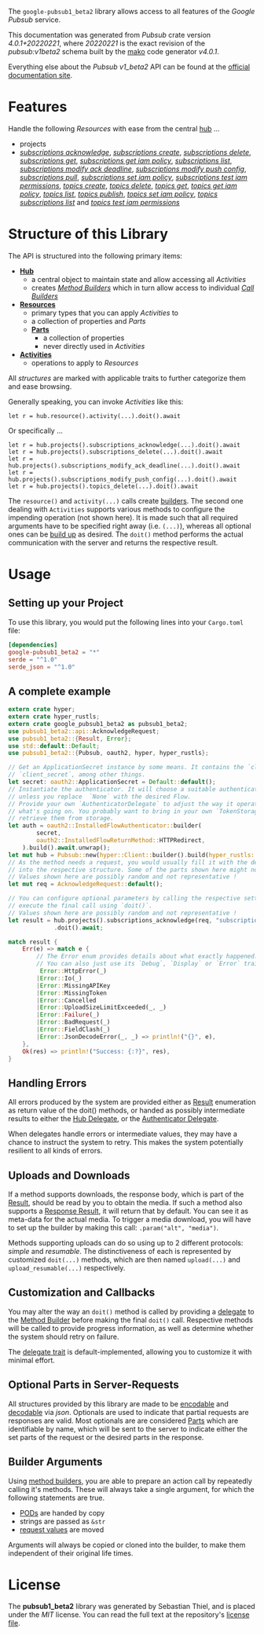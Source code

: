 <!---
DO NOT EDIT !
This file was generated automatically from 'src/generator/templates/api/README.md.mako'
DO NOT EDIT !
-->
The `google-pubsub1_beta2` library allows access to all features of the *Google Pubsub* service.

This documentation was generated from *Pubsub* crate version *4.0.1+20220221*, where *20220221* is the exact revision of the *pubsub:v1beta2* schema built by the [mako](http://www.makotemplates.org/) code generator *v4.0.1*.

Everything else about the *Pubsub* *v1_beta2* API can be found at the
[official documentation site](https://cloud.google.com/pubsub/docs).
# Features

Handle the following *Resources* with ease from the central [hub](https://docs.rs/google-pubsub1_beta2/4.0.1+20220221/google_pubsub1_beta2/Pubsub) ... 

* projects
 * [*subscriptions acknowledge*](https://docs.rs/google-pubsub1_beta2/4.0.1+20220221/google_pubsub1_beta2/api::ProjectSubscriptionAcknowledgeCall), [*subscriptions create*](https://docs.rs/google-pubsub1_beta2/4.0.1+20220221/google_pubsub1_beta2/api::ProjectSubscriptionCreateCall), [*subscriptions delete*](https://docs.rs/google-pubsub1_beta2/4.0.1+20220221/google_pubsub1_beta2/api::ProjectSubscriptionDeleteCall), [*subscriptions get*](https://docs.rs/google-pubsub1_beta2/4.0.1+20220221/google_pubsub1_beta2/api::ProjectSubscriptionGetCall), [*subscriptions get iam policy*](https://docs.rs/google-pubsub1_beta2/4.0.1+20220221/google_pubsub1_beta2/api::ProjectSubscriptionGetIamPolicyCall), [*subscriptions list*](https://docs.rs/google-pubsub1_beta2/4.0.1+20220221/google_pubsub1_beta2/api::ProjectSubscriptionListCall), [*subscriptions modify ack deadline*](https://docs.rs/google-pubsub1_beta2/4.0.1+20220221/google_pubsub1_beta2/api::ProjectSubscriptionModifyAckDeadlineCall), [*subscriptions modify push config*](https://docs.rs/google-pubsub1_beta2/4.0.1+20220221/google_pubsub1_beta2/api::ProjectSubscriptionModifyPushConfigCall), [*subscriptions pull*](https://docs.rs/google-pubsub1_beta2/4.0.1+20220221/google_pubsub1_beta2/api::ProjectSubscriptionPullCall), [*subscriptions set iam policy*](https://docs.rs/google-pubsub1_beta2/4.0.1+20220221/google_pubsub1_beta2/api::ProjectSubscriptionSetIamPolicyCall), [*subscriptions test iam permissions*](https://docs.rs/google-pubsub1_beta2/4.0.1+20220221/google_pubsub1_beta2/api::ProjectSubscriptionTestIamPermissionCall), [*topics create*](https://docs.rs/google-pubsub1_beta2/4.0.1+20220221/google_pubsub1_beta2/api::ProjectTopicCreateCall), [*topics delete*](https://docs.rs/google-pubsub1_beta2/4.0.1+20220221/google_pubsub1_beta2/api::ProjectTopicDeleteCall), [*topics get*](https://docs.rs/google-pubsub1_beta2/4.0.1+20220221/google_pubsub1_beta2/api::ProjectTopicGetCall), [*topics get iam policy*](https://docs.rs/google-pubsub1_beta2/4.0.1+20220221/google_pubsub1_beta2/api::ProjectTopicGetIamPolicyCall), [*topics list*](https://docs.rs/google-pubsub1_beta2/4.0.1+20220221/google_pubsub1_beta2/api::ProjectTopicListCall), [*topics publish*](https://docs.rs/google-pubsub1_beta2/4.0.1+20220221/google_pubsub1_beta2/api::ProjectTopicPublishCall), [*topics set iam policy*](https://docs.rs/google-pubsub1_beta2/4.0.1+20220221/google_pubsub1_beta2/api::ProjectTopicSetIamPolicyCall), [*topics subscriptions list*](https://docs.rs/google-pubsub1_beta2/4.0.1+20220221/google_pubsub1_beta2/api::ProjectTopicSubscriptionListCall) and [*topics test iam permissions*](https://docs.rs/google-pubsub1_beta2/4.0.1+20220221/google_pubsub1_beta2/api::ProjectTopicTestIamPermissionCall)




# Structure of this Library

The API is structured into the following primary items:

* **[Hub](https://docs.rs/google-pubsub1_beta2/4.0.1+20220221/google_pubsub1_beta2/Pubsub)**
    * a central object to maintain state and allow accessing all *Activities*
    * creates [*Method Builders*](https://docs.rs/google-pubsub1_beta2/4.0.1+20220221/google_pubsub1_beta2/client::MethodsBuilder) which in turn
      allow access to individual [*Call Builders*](https://docs.rs/google-pubsub1_beta2/4.0.1+20220221/google_pubsub1_beta2/client::CallBuilder)
* **[Resources](https://docs.rs/google-pubsub1_beta2/4.0.1+20220221/google_pubsub1_beta2/client::Resource)**
    * primary types that you can apply *Activities* to
    * a collection of properties and *Parts*
    * **[Parts](https://docs.rs/google-pubsub1_beta2/4.0.1+20220221/google_pubsub1_beta2/client::Part)**
        * a collection of properties
        * never directly used in *Activities*
* **[Activities](https://docs.rs/google-pubsub1_beta2/4.0.1+20220221/google_pubsub1_beta2/client::CallBuilder)**
    * operations to apply to *Resources*

All *structures* are marked with applicable traits to further categorize them and ease browsing.

Generally speaking, you can invoke *Activities* like this:

```Rust,ignore
let r = hub.resource().activity(...).doit().await
```

Or specifically ...

```ignore
let r = hub.projects().subscriptions_acknowledge(...).doit().await
let r = hub.projects().subscriptions_delete(...).doit().await
let r = hub.projects().subscriptions_modify_ack_deadline(...).doit().await
let r = hub.projects().subscriptions_modify_push_config(...).doit().await
let r = hub.projects().topics_delete(...).doit().await
```

The `resource()` and `activity(...)` calls create [builders][builder-pattern]. The second one dealing with `Activities` 
supports various methods to configure the impending operation (not shown here). It is made such that all required arguments have to be 
specified right away (i.e. `(...)`), whereas all optional ones can be [build up][builder-pattern] as desired.
The `doit()` method performs the actual communication with the server and returns the respective result.

# Usage

## Setting up your Project

To use this library, you would put the following lines into your `Cargo.toml` file:

```toml
[dependencies]
google-pubsub1_beta2 = "*"
serde = "^1.0"
serde_json = "^1.0"
```

## A complete example

```Rust
extern crate hyper;
extern crate hyper_rustls;
extern crate google_pubsub1_beta2 as pubsub1_beta2;
use pubsub1_beta2::api::AcknowledgeRequest;
use pubsub1_beta2::{Result, Error};
use std::default::Default;
use pubsub1_beta2::{Pubsub, oauth2, hyper, hyper_rustls};

// Get an ApplicationSecret instance by some means. It contains the `client_id` and 
// `client_secret`, among other things.
let secret: oauth2::ApplicationSecret = Default::default();
// Instantiate the authenticator. It will choose a suitable authentication flow for you, 
// unless you replace  `None` with the desired Flow.
// Provide your own `AuthenticatorDelegate` to adjust the way it operates and get feedback about 
// what's going on. You probably want to bring in your own `TokenStorage` to persist tokens and
// retrieve them from storage.
let auth = oauth2::InstalledFlowAuthenticator::builder(
        secret,
        oauth2::InstalledFlowReturnMethod::HTTPRedirect,
    ).build().await.unwrap();
let mut hub = Pubsub::new(hyper::Client::builder().build(hyper_rustls::HttpsConnectorBuilder::new().with_native_roots().https_or_http().enable_http1().enable_http2().build()), auth);
// As the method needs a request, you would usually fill it with the desired information
// into the respective structure. Some of the parts shown here might not be applicable !
// Values shown here are possibly random and not representative !
let mut req = AcknowledgeRequest::default();

// You can configure optional parameters by calling the respective setters at will, and
// execute the final call using `doit()`.
// Values shown here are possibly random and not representative !
let result = hub.projects().subscriptions_acknowledge(req, "subscription")
             .doit().await;

match result {
    Err(e) => match e {
        // The Error enum provides details about what exactly happened.
        // You can also just use its `Debug`, `Display` or `Error` traits
         Error::HttpError(_)
        |Error::Io(_)
        |Error::MissingAPIKey
        |Error::MissingToken
        |Error::Cancelled
        |Error::UploadSizeLimitExceeded(_, _)
        |Error::Failure(_)
        |Error::BadRequest(_)
        |Error::FieldClash(_)
        |Error::JsonDecodeError(_, _) => println!("{}", e),
    },
    Ok(res) => println!("Success: {:?}", res),
}

```
## Handling Errors

All errors produced by the system are provided either as [Result](https://docs.rs/google-pubsub1_beta2/4.0.1+20220221/google_pubsub1_beta2/client::Result) enumeration as return value of
the doit() methods, or handed as possibly intermediate results to either the 
[Hub Delegate](https://docs.rs/google-pubsub1_beta2/4.0.1+20220221/google_pubsub1_beta2/client::Delegate), or the [Authenticator Delegate](https://docs.rs/yup-oauth2/*/yup_oauth2/trait.AuthenticatorDelegate.html).

When delegates handle errors or intermediate values, they may have a chance to instruct the system to retry. This 
makes the system potentially resilient to all kinds of errors.

## Uploads and Downloads
If a method supports downloads, the response body, which is part of the [Result](https://docs.rs/google-pubsub1_beta2/4.0.1+20220221/google_pubsub1_beta2/client::Result), should be
read by you to obtain the media.
If such a method also supports a [Response Result](https://docs.rs/google-pubsub1_beta2/4.0.1+20220221/google_pubsub1_beta2/client::ResponseResult), it will return that by default.
You can see it as meta-data for the actual media. To trigger a media download, you will have to set up the builder by making
this call: `.param("alt", "media")`.

Methods supporting uploads can do so using up to 2 different protocols: 
*simple* and *resumable*. The distinctiveness of each is represented by customized 
`doit(...)` methods, which are then named `upload(...)` and `upload_resumable(...)` respectively.

## Customization and Callbacks

You may alter the way an `doit()` method is called by providing a [delegate](https://docs.rs/google-pubsub1_beta2/4.0.1+20220221/google_pubsub1_beta2/client::Delegate) to the 
[Method Builder](https://docs.rs/google-pubsub1_beta2/4.0.1+20220221/google_pubsub1_beta2/client::CallBuilder) before making the final `doit()` call. 
Respective methods will be called to provide progress information, as well as determine whether the system should 
retry on failure.

The [delegate trait](https://docs.rs/google-pubsub1_beta2/4.0.1+20220221/google_pubsub1_beta2/client::Delegate) is default-implemented, allowing you to customize it with minimal effort.

## Optional Parts in Server-Requests

All structures provided by this library are made to be [encodable](https://docs.rs/google-pubsub1_beta2/4.0.1+20220221/google_pubsub1_beta2/client::RequestValue) and 
[decodable](https://docs.rs/google-pubsub1_beta2/4.0.1+20220221/google_pubsub1_beta2/client::ResponseResult) via *json*. Optionals are used to indicate that partial requests are responses 
are valid.
Most optionals are are considered [Parts](https://docs.rs/google-pubsub1_beta2/4.0.1+20220221/google_pubsub1_beta2/client::Part) which are identifiable by name, which will be sent to 
the server to indicate either the set parts of the request or the desired parts in the response.

## Builder Arguments

Using [method builders](https://docs.rs/google-pubsub1_beta2/4.0.1+20220221/google_pubsub1_beta2/client::CallBuilder), you are able to prepare an action call by repeatedly calling it's methods.
These will always take a single argument, for which the following statements are true.

* [PODs][wiki-pod] are handed by copy
* strings are passed as `&str`
* [request values](https://docs.rs/google-pubsub1_beta2/4.0.1+20220221/google_pubsub1_beta2/client::RequestValue) are moved

Arguments will always be copied or cloned into the builder, to make them independent of their original life times.

[wiki-pod]: http://en.wikipedia.org/wiki/Plain_old_data_structure
[builder-pattern]: http://en.wikipedia.org/wiki/Builder_pattern
[google-go-api]: https://github.com/google/google-api-go-client

# License
The **pubsub1_beta2** library was generated by Sebastian Thiel, and is placed 
under the *MIT* license.
You can read the full text at the repository's [license file][repo-license].

[repo-license]: https://github.com/Byron/google-apis-rsblob/main/LICENSE.md

